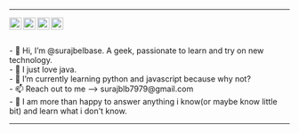 

<h2><SURAJ BELBASE/></h2>

<hr>


<a href="https://www.linkedin.com/in/suraj-belbase-518699213/">
<img align="left" alt="Mitul's LinkedIN" width="22px" src="https://raw.githubusercontent.com/peterthehan/peterthehan/master/assets/linkedin.svg"/>
</a>

<a href="https://twitter.com/belbase_suraj">
<img align="left" alt="Mitul's LinkedIN" width="22px" src="https://user-images.githubusercontent.com/89010692/206869152-4893820f-a842-4109-9ef0-567d95d2a23b.png"/>
</a>

<a href="https://www.instagram.com/suraj.belbase/">
<img align="left" alt="Suraj instagram" width="22px" src="https://user-images.githubusercontent.com/89010692/206869281-c195ba46-0000-41fc-b70f-5fd04752688a.png"/>
</a>

<a href=" https://auth.geeksforgeeks.org/user/belbasesuraj27/">
<img align="left" alt="Suraj instagram" width="22px" src="https://user-images.githubusercontent.com/89010692/206869397-6ee318c3-adca-4509-9c90-646972c6d845.png"/>
</a>
<br>
<br>
<br>
- 👋 Hi, I’m @surajbelbase. A geek, passionate to learn and try on new technology.<br>
- 👀 I just love java. <br>
- 🌱 I’m currently learning python and javascript because why not?<br>
- 📫 Reach out to me --> surajblb7979@gmail.com<br>
- 💬 I am more than happy to answer anything i know(or maybe know little bit) and learn what i don't know.<br>

<hr>

<!---
surajbelbase/surajbelbase is a ✨ special ✨ repository because its `README.md` (this file) appears on your GitHub profile.
You can click the Preview link to take a look at your changes.
--->
